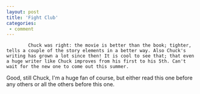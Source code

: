 ```yaml
---
layout: post
title: 'Fight Club'
categories:
 - comment
---
```



			Chuck was right: the movie is better than the book; tighter, tells a couple of the story elements in a better way. Also Chuck's writing has grown a lot since then! It is cool to see that; that even a huge writer like Chuck improves from his first to his 5th. Can't wait for the new one to come out this summer.



Good, still Chuck, I'm a huge fan of course, but either read this one before any others or all the others before this one.
		


			
		